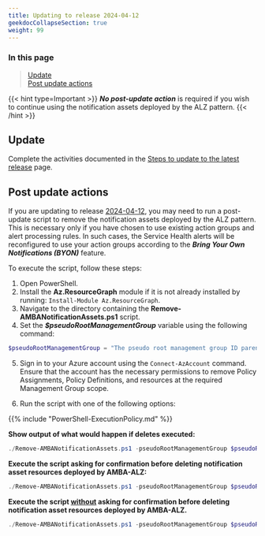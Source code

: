 ```yaml
---
title: Updating to release 2024-04-12
geekdocCollapseSection: true
weight: 99
---
```


### In this page

> [Update](../Update_to_release_2024-04-12#update) </br>
> [Post update actions](../Update_to_release_2024-04-12#post-update-actions) </br>

{{< hint type=Important >}}
**_No post-update action_** is required if you wish to continue using the notification assets deployed by the ALZ pattern.
{{< /hint >}}

## Update

Complete the activities documented in the [Steps to update to the latest release](.._index#steps-to-update-to-the-latest-release) page.

## Post update actions

If you are updating to release [2024-04-12](../../../Overview/Whats-New#2024-04-12), you may need to run a post-update script to remove the notification assets deployed by the ALZ pattern. This is necessary only if you have chosen to use existing action groups and alert processing rules. In such cases, the Service Health alerts will be reconfigured to use your action groups according to the ***Bring Your Own Notifications (BYON)*** feature.

To execute the script, follow these steps:

1. Open PowerShell.
2. Install the **Az.ResourceGraph** module if it is not already installed by running: `Install-Module Az.ResourceGraph`.
3. Navigate to the directory containing the **Remove-AMBANotificationAssets.ps1** script.
4. Set the ***$pseudoRootManagementGroup*** variable using the following command:

  ```powershell
  $pseudoRootManagementGroup = "The pseudo root management group ID parenting the identity, management and connectivity management groups"
  ```

5. Sign in to your Azure account using the `Connect-AzAccount` command. Ensure that the account has the necessary permissions to remove Policy Assignments, Policy Definitions, and resources at the required Management Group scope.

6. Run the script with one of the following options:

  {{% include "PowerShell-ExecutionPolicy.md" %}}

  **Show output of what would happen if deletes executed:**

   ```powershell
   ./Remove-AMBANotificationAssets.ps1 -pseudoRootManagementGroup $pseudoRootManagementGroup -WhatIf
   ```

   **Execute the script asking for confirmation before deleting notification asset resources deployed by AMBA-ALZ:**

   ```powershell
   ./Remove-AMBANotificationAssets.ps1 -pseudoRootManagementGroup $pseudoRootManagementGroup
   ```

   **Execute the script <ins>without</ins> asking for confirmation before deleting notification asset resources deployed by AMBA-ALZ.**

   ```powershell
   ./Remove-AMBANotificationAssets.ps1 -pseudoRootManagementGroup $pseudoRootManagementGroup -Confirm:$false
   ```
